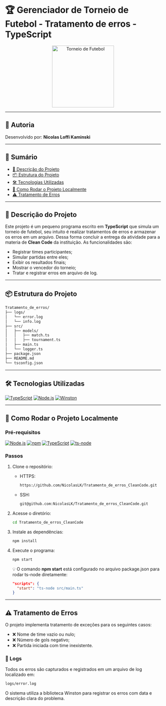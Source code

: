# 🏆 Gerenciador de Torneio de Futebol - Tratamento de erros - TypeScript

<p align="center">
  <img src="https://cdn-icons-png.flaticon.com/512/867/867902.png" width="200" alt="Torneio de Futebol"/>
</p>

---

## 👤 Autoria

Desenvolvido por: **Nicolas Loffi Kaminski**

---

## 📖 Sumário

- [📝 Descrição do Projeto](#-descrição-do-projeto)
- [📦 Estrutura do Projeto](#-estrutura-do-projeto)
- [🛠 Tecnologias Utilizadas](#-tecnologias-utilizadas)
- [🚀 Como Rodar o Projeto Localmente](#-como-rodar-o-projeto-localmente)
- [⚠️ Tratamento de Erros](#️-tratamento-de-erros)

---

## 📝 Descrição do Projeto

Este projeto é um pequeno programa escrito em **TypeScript** que simula um torneio de futebol, seu intuito é realizar tratamentos de erros e armazenar os erros em um arquivo. Dessa forma concluir a entrega da atividade para a materia de **Clean Code** da instituição. As funcionalidades são:

- Registrar times participantes;
- Simular partidas entre eles;
- Exibir os resultados finais;
- Mostrar o vencedor do torneio;
- Tratar e registrar erros em arquivo de log.

---

## 📦 Estrutura do Projeto

```bash
Tratamento_de_erros/
├── logs/
│   └── error.log
│   └── info.log
├── src/
│   ├── models/
│   │   ├── match.ts
│   │   ├── tournament.ts
│   ├── main.ts
│   └── logger.ts
├── package.json
├── README.md
└── tsconfig.json
```

---

## 🛠 Tecnologias Utilizadas

[![TypeScript](https://img.shields.io/badge/TypeScript-3178C6?style=for-the-badge&logo=typescript&logoColor=white)](https://www.typescriptlang.org/)
[![Node.js](https://img.shields.io/badge/Node.js-339933?style=for-the-badge&logo=nodedotjs&logoColor=white)](https://nodejs.org/)
[![Winston](https://img.shields.io/badge/Winston-9C27B0?style=for-the-badge&logo=logstash&logoColor=white)](https://github.com/winstonjs/winston)

---

## 🚀 Como Rodar o Projeto Localmente

### Pré-requisitos

[![Node.js](https://img.shields.io/badge/Node.js-339933?style=for-the-badge&logo=node.js&logoColor=white)](https://nodejs.org/)
[![npm](https://img.shields.io/badge/npm-CB3837?style=for-the-badge&logo=npm&logoColor=white)](https://www.npmjs.com/)
[![TypeScript](https://img.shields.io/badge/TypeScript-3178C6?style=for-the-badge&logo=typescript&logoColor=white)](https://www.typescriptlang.org/)
[![ts-node](https://img.shields.io/badge/ts--node-3178C6?style=for-the-badge&logo=ts-node&logoColor=white)](https://typestrong.org/ts-node/)

### Passos

1. Clone o repositório:
   - HTTPS:
      ```bash
      https://github.com/NicolasLK/Tratamento_de_erros_CleanCode.git
      ```
   - SSH:
      ```bash
      git@github.com:NicolasLK/Tratamento_de_erros_CleanCode.git
      ```
2. Acesse o diretório:
    ```bash
    cd Tratamento_de_erros_CleanCode
    ```
3. Instale as dependências:
    ```bash
    npm install
    ```
4. Execute o programa:
    ```bash
    npm start
    ```

    💡 O comando **npm start** está configurado no arquivo package.json para rodar ts-node diretamente:
    ```json
    "scripts": {
      "start": "ts-node src/main.ts"
    }
    ```

---

## ⚠️ Tratamento de Erros

O projeto implementa tratamento de exceções para os seguintes casos:

- ❌ Nome de time vazio ou nulo;
- ❌ Número de gols negativo;
- ❌ Partida iniciada com time inexistente.

### 📁 Logs

Todos os erros são capturados e registrados em um arquivo de log localizado em:

```bash
logs/error.log
```

O sistema utiliza a biblioteca Winston para registrar os erros com data e descrição clara do problema.
